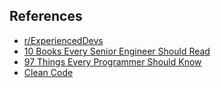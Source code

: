 ## References
- [r/ExperiencedDevs](https://www.reddit.com/r/ExperiencedDevs/)
- [10 Books Every Senior Engineer Should Read](https://semaphoreci.com/blog/books-every-senior-engineer-should-read)
- [97 Things Every Programmer Should Know](https://97-things-every-x-should-know.gitbook.io/97-things-every-programmer-should-know/readme)
- [Clean Code](https://gpcoder.gitbook.io/clean-code/the-key-principles-of-clean-code/functions)